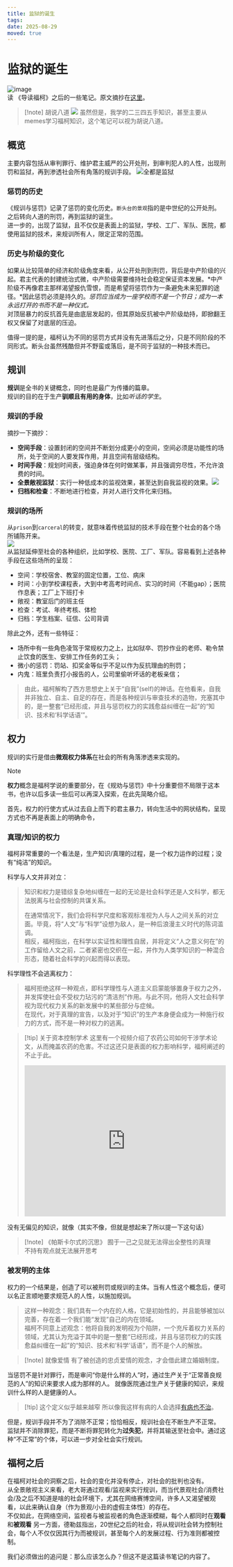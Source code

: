 ```yaml
---
title: 监狱的诞生
tags:
date: 2025-08-29
moved: true
---
```


# 监狱的诞生

![image](https://asset.877675.xyz/s35120012.webp)  
读 《导读福柯》之后的一些笔记。原文摘抄在[这里](/wiki/read/excerpt/prison)。

> [!note] 胡说八道
> ![](https://asset.877675.xyz/202509121815184.webp)
> 虽然但是，我学的二三四五手知识，甚至主要从memes学习福柯知识，这个笔记可以视为胡说八道。

## 概览

主要内容包括从审判罪行、维护君主威严的公开处刑，到审判犯人的人性，出现刑罚和监狱，再到渗透社会所有角落的规训手段。
![全都是监狱](https://asset.877675.xyz/202509121816913.webp)

### 惩罚的历史

《规训与惩罚》记录了惩罚的变化历史。`断头台的景观`指的是中世纪的公开处刑。之后转向人道的刑罚，再到监狱的诞生。  
进一步的，出现了监狱，且不仅仅是表面上的监狱，学校、工厂、军队、医院，都使用监狱的技术，来规训所有人，限定正常的范围。

### 历史与阶级的变化

如果从比较简单的经济和阶级角度来看，从公开处刑到刑罚，背后是中产阶级的兴起。君主代表的封建统治式微，中产阶级需要维持社会稳定保证资本发展。*中产阶级不再像君主那样渴望报仇雪恨，而是希望将惩罚作为一条避免未来犯罪的途径。*因此惩罚必须是持久的。_惩罚应当成为一座学校而不是一个节日；成为一本永远打开的书而不是一种仪式。_  
对顶层暴力的反抗首先是由底层发起的，但其原始反抗被中产阶级劫持，即掀翻王权又保留了对底层的压迫。

值得一提的是，福柯认为不同的惩罚方式并没有先进落后之分，只是不同阶段的不同形式。断头台虽然残酷但并不野蛮或落后，是不同于监狱的一种技术而已。

## 规训

**规训**是全书的关键概念，同时也是最广为传播的篇章。  
规训的目的在于生产**驯顺且有用的身体**，比如*听话的学生*。

### 规训的手段

摘抄一下摘抄：

- **空间手段**：设置封闭的空间并不断划分成更小的空间，空间必须是功能性的场所，处于空间的人要发挥作用，并且空间有层级结构。
- **时间手段**：规划时间表，强迫身体在何时做某事，并且强调穷尽性，不允许浪费的时间。
- **全景敞视监狱**：实行一种低成本的监视效果，甚至达到自我监视的效果。![](https://asset.877675.xyz/202509121816253.webp)
- **归档和检查**：不断地进行检查，并对人进行文件化来归档。

### 规训的场所

从`prison`到`carceral`的转变，就意味着传统监狱的技术手段在整个社会的各个场所铺陈开来。  
![](https://asset.877675.xyz/202509121815912.webp)  
从监狱延伸至社会的各种组织，比如学校、医院、工厂、军队。容易看到上述各种手段在这些场所的呈现：

- 空间：学校宿舍、教室的固定位置，工位、病床
- 时间：小到学校课程表，大到中考高考时间点、实习的时间（不能gap）；医院作息表；工厂上下班打卡
- 敞视：教室后门的班主任
- 检查：考试、年终考核、体检
- 归档：学生档案、征信、公司背调

除此之外，还有一些特征：

- 场所中有一些角色凌驾于常规权力之上，比如狱卒、罚抄作业的老师、勒令禁止饮食的医生、安排工作任务的工头；
- 微小的惩罚：罚站、扣奖金等似乎不足以作为反抗理由的刑罚；
- 内鬼：班里负责打小报告的人，公司里偷听坏话的老板亲信；

> 由此，福柯解构了西方思想史上关于“自我”(self)的神话。在他看来，自我并非独立、自主、自足的存在，而是各种规训与审查技术的造物，充塞其中的，是一整套“已经形成，并且与惩罚权力的实践愈益纠缠在一起”的“知识、技术和‘科学话语’”。

## 权力

规训的实行是借由**微观权力体系**在社会的所有角落渗透来实现的。

> [!note]
> **权力**概念是福柯学说的重要部分，在《规劝与惩罚》中十分重要但不局限于这本书，也许以后多读一些后可以再深入探索，在此先简略介绍。

首先，权力的行使方式从过去自上而下的君主暴力，转向生活中的网状结构，呈现方式也不再是表面上的明确命令，

### 真理/知识的权力

福柯非常重要的一个看法是，生产知识/真理的过程，是一个权力运作的过程；没有“纯洁”的知识。

科学与人文并非对立：

> 知识和权力是错综复杂地纠缠在一起的无论是社会科学还是人文科学，都无法脱离与社会控制的共谋关系。
>
> 在通常情况下，我们会将科学尺度和客观标准视为人与人之间关系的对立面。毕竟，将“人文”与“科学”设想为敌人，是一种后浪漫主义时代的陈词滥调。  
> 相反，福柯指出，在科学以实证性和理性自居，并将定义“人之意义何在”的工作留给人文之前，二者紧密也交织在一起，并作为人类学知识的一种混合形态，随着社会科学的兴起而得以表现。

科学理性不会逃离权力：

> 福柯拒绝这样一种观点，即科学理性与人道主义启蒙能够置身于权力之外，并发挥使社会不受权力玷污的“清洁剂”作用。与此不同，他将人文社会科学视为现代权力关系的新发展中的某些部分与症候。  
> 在现代，对于真理的宣告，以及对于“知识”的生产本身便会成为一种施行权力的方式，而不是一种对权力的逃离。

> [!tip] 关于资本控制学术
> 这里有一个视频介绍了农药公司如何干涉学术论文，从而掩盖农药的危害。不过这还只是表面的权力影响科学，福柯阐述的不止于此。
>
> <div style="position: relative; width: 100%; height: 0; padding-bottom: 75%;"><iframe src="https://player.bilibili.com/player.html?isOutside=true&aid=115200686626020&bvid=BV1dcpFzwE8R&cid=32371051190&p=1&autoplay=0" scrolling="no" border="0" frameborder="no" framespacing="0" allowfullscreen="true" style="position: absolute; width: 100%; height: 100%; left: 0; top: 0;"> </iframe></div>

没有无偏见的知识，就像（其实不像，但就是想起来了所以提一下这句话）

> [!note] 《帕斯卡尔式的沉思》
> 囿于一己之见就无法得出全整性的真理  
> 不持有观点就无法展开思考

### 被发明的主体

权力的一个结果是，创造了可以被刑罚或规训的主体。当有人性这个概念后，便可以名正言顺地要求规范人的人性，以施加规训。

> 这样一种观念：我们具有一个内在的人格，它是初始性的，并且能够被加以完善，存在着一个我们能“发现”自己的内在领域。  
> 福柯不同意上述观念：他将自我的发明视为个陷阱，一个充斥着权力关系的领域，尤其认为充溢于其中的是一整套“已经形成，并且与惩罚权力的实践愈益纠缠在一起”的“知识、技术和'科学’话语”，而不是个人的解放。

> [!note] 就像爱情
> 有了被创造的忠贞爱情的观念，才会借此建立婚姻制度。

当惩罚不是针对罪行，而是审问“你是什么样的人”时，通过生产关于“正常善良规范的人”的知识来要求人成为那样的人。
就像医院通过生产关于健康的知识，来规训什么样的人是健康的人。

> [!tip] 这个定义似乎越来越窄
> 所以像我这样有病的人会选择[有病也不治](/hexo/memo/no-treatment)。

但是，规训手段并不为了消除不正常；恰恰相反，规训社会在不断生产不正常。  
监狱并不消除罪犯，而是不断将罪犯转化为**过失犯**，并将其输送至社会中。通过这种“不正常”的个体，可以进一步对全社会实行规训。

## 福柯之后

在福柯对社会的洞察之后，社会的变化并没有停止，对社会的批判也没有。  
从全景敞视主义来看，老大哥通过观看/监视来实行规训，而当代景观社会/消费社会/及之后不知道是啥的社会环境下，尤其在网络赛博空间，许多人又渴望被观看，以此来确认自身（作为景观/小丑的虚假主体性）的存在。  
不仅如此，在网络空间，监视者与被监视者的角色逐渐模糊，每个人都同时在**观看**和**被观看**
另一方面，德勒兹指出，20世纪之后的社会，将从规训社会转为控制社会，每个人不仅仅因其行为而被规训，甚至每个人的发展过程、行为准则都被控制。

我们必须做出的追问是：那么应该怎么办？但这不是这篇读书笔记的内容了。
